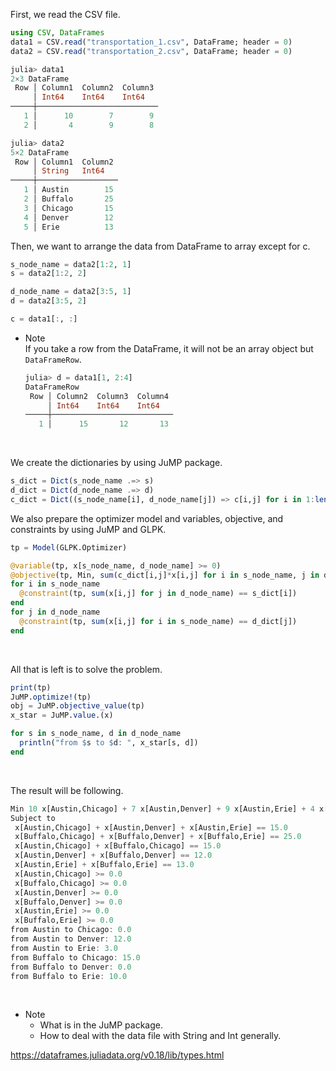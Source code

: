First, we read the CSV file.  
```julia
using CSV, DataFrames
data1 = CSV.read("transportation_1.csv", DataFrame; header = 0)
data2 = CSV.read("transportation_2.csv", DataFrame; header = 0)
```
```julia
julia> data1
2×3 DataFrame
 Row │ Column1  Column2  Column3 
     │ Int64    Int64    Int64   
─────┼───────────────────────────
   1 │      10        7        9
   2 │       4        9        8

julia> data2
5×2 DataFrame
 Row │ Column1  Column2 
     │ String   Int64   
─────┼──────────────────
   1 │ Austin        15
   2 │ Buffalo       25
   3 │ Chicago       15
   4 │ Denver        12
   5 │ Erie          13
```

Then, we want to arrange the data from DataFrame to array except for c.  
```julia
s_node_name = data2[1:2, 1]
s = data2[1:2, 2]

d_node_name = data2[3:5, 1]
d = data2[3:5, 2]

c = data1[:, :]
```
- Note  
   If you take a row from the DataFrame, it will not be an array object but ```DataFrameRow```.
   ```julia
   julia> d = data1[1, 2:4]
   DataFrameRow
    Row │ Column2  Column3  Column4 
        │ Int64    Int64    Int64   
   ─────┼───────────────────────────
      1 │      15       12       13
   ```
<br>

We create the dictionaries by using JuMP package.  
```julia
s_dict = Dict(s_node_name .=> s)
d_dict = Dict(d_node_name .=> d)
c_dict = Dict((s_node_name[i], d_node_name[j]) => c[i,j] for i in 1:length(s_node_name), j in 1:length(d_node_name))
```
We also prepare the optimizer model and variables, objective, and constraints by using JuMP and GLPK.  
```julia
tp = Model(GLPK.Optimizer)

@variable(tp, x[s_node_name, d_node_name] >= 0)
@objective(tp, Min, sum(c_dict[i,j]*x[i,j] for i in s_node_name, j in d_node_name))
for i in s_node_name
  @constraint(tp, sum(x[i,j] for j in d_node_name) == s_dict[i])
end
for j in d_node_name
  @constraint(tp, sum(x[i,j] for i in s_node_name) == d_dict[j])
end
```
<br>

All that is left is to solve the problem.  
```julia
print(tp)
JuMP.optimize!(tp)
obj = JuMP.objective_value(tp)
x_star = JuMP.value.(x)

for s in s_node_name, d in d_node_name
  println("from $s to $d: ", x_star[s, d])
end
```
<br>

The result will be following.
```julia
Min 10 x[Austin,Chicago] + 7 x[Austin,Denver] + 9 x[Austin,Erie] + 4 x[Buffalo,Chicago] + 9 x[Buffalo,Denver] + 8 x[Buffalo,Erie]
Subject to
 x[Austin,Chicago] + x[Austin,Denver] + x[Austin,Erie] == 15.0
 x[Buffalo,Chicago] + x[Buffalo,Denver] + x[Buffalo,Erie] == 25.0
 x[Austin,Chicago] + x[Buffalo,Chicago] == 15.0
 x[Austin,Denver] + x[Buffalo,Denver] == 12.0
 x[Austin,Erie] + x[Buffalo,Erie] == 13.0
 x[Austin,Chicago] >= 0.0
 x[Buffalo,Chicago] >= 0.0
 x[Austin,Denver] >= 0.0
 x[Buffalo,Denver] >= 0.0
 x[Austin,Erie] >= 0.0
 x[Buffalo,Erie] >= 0.0
from Austin to Chicago: 0.0
from Austin to Denver: 12.0
from Austin to Erie: 3.0
from Buffalo to Chicago: 15.0
from Buffalo to Denver: 0.0
from Buffalo to Erie: 10.0
```
<br>

- Note  
   - What is in the JuMP package.  
   - How to deal with the data file with String and Int generally.


https://dataframes.juliadata.org/v0.18/lib/types.html